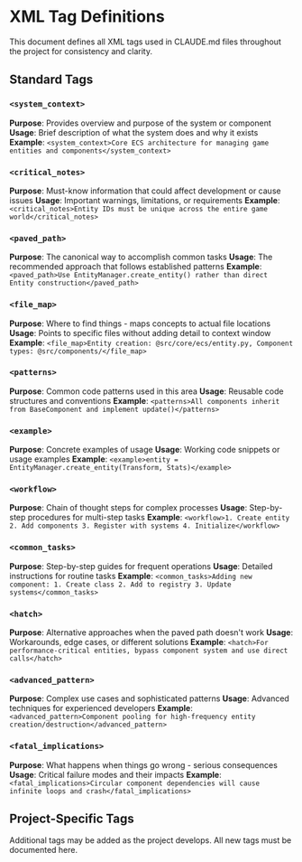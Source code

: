 # XML Tag Definitions

This document defines all XML tags used in CLAUDE.md files throughout the project for consistency and clarity.

## Standard Tags

### `<system_context>`
**Purpose**: Provides overview and purpose of the system or component
**Usage**: Brief description of what the system does and why it exists
**Example**: `<system_context>Core ECS architecture for managing game entities and components</system_context>`

### `<critical_notes>`
**Purpose**: Must-know information that could affect development or cause issues
**Usage**: Important warnings, limitations, or requirements
**Example**: `<critical_notes>Entity IDs must be unique across the entire game world</critical_notes>`

### `<paved_path>`
**Purpose**: The canonical way to accomplish common tasks
**Usage**: The recommended approach that follows established patterns
**Example**: `<paved_path>Use EntityManager.create_entity() rather than direct Entity construction</paved_path>`

### `<file_map>`
**Purpose**: Where to find things - maps concepts to actual file locations
**Usage**: Points to specific files without adding detail to context window
**Example**: `<file_map>Entity creation: @src/core/ecs/entity.py, Component types: @src/components/</file_map>`

### `<patterns>`
**Purpose**: Common code patterns used in this area
**Usage**: Reusable code structures and conventions
**Example**: `<patterns>All components inherit from BaseComponent and implement update()</patterns>`

### `<example>`
**Purpose**: Concrete examples of usage
**Usage**: Working code snippets or usage examples
**Example**: `<example>entity = EntityManager.create_entity(Transform, Stats)</example>`

### `<workflow>`
**Purpose**: Chain of thought steps for complex processes
**Usage**: Step-by-step procedures for multi-step tasks
**Example**: `<workflow>1. Create entity 2. Add components 3. Register with systems 4. Initialize</workflow>`

### `<common_tasks>`
**Purpose**: Step-by-step guides for frequent operations
**Usage**: Detailed instructions for routine tasks
**Example**: `<common_tasks>Adding new component: 1. Create class 2. Add to registry 3. Update systems</common_tasks>`

### `<hatch>`
**Purpose**: Alternative approaches when the paved path doesn't work
**Usage**: Workarounds, edge cases, or different solutions
**Example**: `<hatch>For performance-critical entities, bypass component system and use direct calls</hatch>`

### `<advanced_pattern>`
**Purpose**: Complex use cases and sophisticated patterns
**Usage**: Advanced techniques for experienced developers
**Example**: `<advanced_pattern>Component pooling for high-frequency entity creation/destruction</advanced_pattern>`

### `<fatal_implications>`
**Purpose**: What happens when things go wrong - serious consequences
**Usage**: Critical failure modes and their impacts
**Example**: `<fatal_implications>Circular component dependencies will cause infinite loops and crash</fatal_implications>`

## Project-Specific Tags

Additional tags may be added as the project develops. All new tags must be documented here.